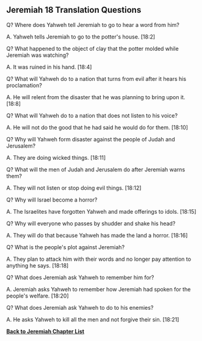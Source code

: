 ## Jeremiah 18 Translation Questions ##

Q? Where does Yahweh tell Jeremiah to go to hear a word from him?

A. Yahweh tells Jeremiah to go to the potter's house. [18:2]

Q? What happened to the object of clay that the potter molded while Jeremiah was watching?

A. It was ruined in his hand. [18:4]

Q? What will Yahweh do to a nation that turns from evil after it hears his proclamation?

A. He will relent from the disaster that he was planning to bring upon it. [18:8]

Q? What will Yahweh do to a nation that does not listen to his voice?

A. He will not do the good that he had said he would do for them. [18:10]

Q? Why will Yahweh form disaster against the people of Judah and Jerusalem?

A. They are doing wicked things. [18:11]

Q? What will the men of Judah and Jerusalem do after Jeremiah warns them?

A. They will not listen or stop doing evil things. [18:12]

Q? Why will Israel become a horror?

A. The Israelites have forgotten Yahweh and made offerings to idols. [18:15]

Q? Why will everyone who passes by shudder and shake his head?

A. They will do that because Yahweh has made the land a horror. [18:16]

Q? What is the people's plot against Jeremiah?

A. They plan to attack him with their words and no longer pay attention to anything he says. [18:18]

Q? What does Jeremiah ask Yahweh to remember him for?

A. Jeremiah asks Yahweh to remember how Jeremiah had spoken for the people's welfare. [18:20]

Q? What does Jeremiah ask Yahweh to do to his enemies?

A. He asks Yahweh to kill all the men and not forgive their sin. [18:21]

__[Back to Jeremiah Chapter List](./)__

